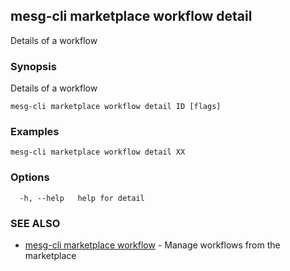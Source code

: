 ## mesg-cli marketplace workflow detail

Details of a workflow

### Synopsis

Details of a workflow

```
mesg-cli marketplace workflow detail ID [flags]
```

### Examples

```
mesg-cli marketplace workflow detail XX
```

### Options

```
  -h, --help   help for detail
```

### SEE ALSO

* [mesg-cli marketplace workflow](mesg-cli_marketplace_workflow.md)	 - Manage workflows from the marketplace


